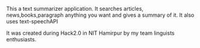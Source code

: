 This a text summarizer application.
It searches articles, news,books,paragraph anything you want and gives a summary of it.
It also uses  text-speechAPI




It was created during  Hack2.0 in NIT Hamirpur by my team linguists enthusiasts.
